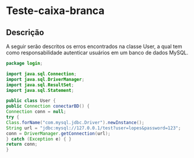 # Teste-caixa-branca

## Descrição

A seguir serão descritos os erros encontrados na classe User, a qual tem como responsabilidade
autenticar usuários em um banco de dados MySQL. 

```java
package login;

import java.sql.Connection;
import java.sql.DriverManager;
import java.sql.ResultSet;
import java.sql.Statement;

public class User {
public Connection conectarBD() {
Connection conn = null;
try {
Class.forName("com.mysql.jdbc.Driver").newInstance();
String url = "jdbc:mysql://127.0.0.1/test?user=lopes&password=123";
conn = DriverManager.getConnection(url);
} catch (Exception e) { }
return conn;
}



